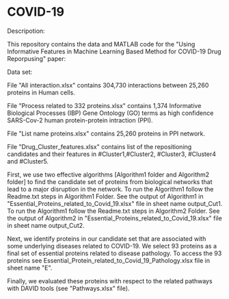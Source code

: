 # COVID-19

Descripotion:

This repository contains the data and MATLAB code for the  "Using Informative Features in Machine Learning Based Method for COVID-19 Drug Reporpusing" paper:

Data set:

File "All interaction.xlsx" contains 304,730 interactions between 25,260 proteins in Human cells.

File "Process related to 332 proteins.xlsx" contains 1,374 Informative Biological Processes (IBP) Gene Ontology (GO) terms as high confidence SARS-Cov-2 human protein-protein intraction (PPI).

File "List name proteins.xlsx" contains 25,260 proteins in PPI network.

File "Drug_Cluster_features.xlsx"  contains list of the repositioning candidates and their features in #Cluster1,#Cluster2, #Cluster3, #Cluster4 and #Cluster5.



First, we use two effective algorithms [Algorithm1 folder and Algorithm2 folder] to find the candidate set of proteins from biological networks that lead to a major disruption in the network.
To run the Algorithm1 follow the Readme.txt steps in Algorithm1 Folder. See the output of Algorithm1 in "Essential_Proteins_related_to_Covid_19.xlsx" file in sheet name output_Cut1.
To run the Algorithm1 follow the Readme.txt steps in Algorithm2 Folder. See the output of Algorithm2 in "Essential_Proteins_related_to_Covid_19.xlsx" file in sheet name output_Cut2.

Next, we identify proteins in our candidate set that are associated with some underlying diseases related to COVID-19. We select 93 proteins as a final set of essential proteins related to disease pathology. 
To access the 93 proteins see Essential_Protein_related_to_Covid_19_Pathology.xlsx file in sheet name "E".

Finally, we evaluated these proteins with respect to the related pathways with DAVID tools (see "Pathways.xlsx" file).
